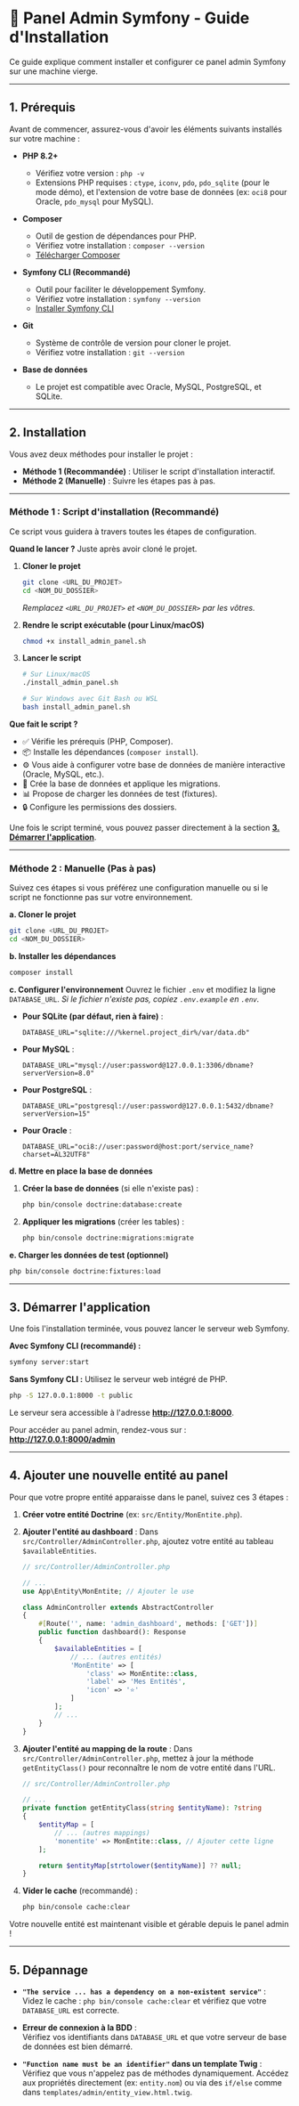 # 🚀 Panel Admin Symfony - Guide d'Installation

Ce guide explique comment installer et configurer ce panel admin Symfony sur une machine vierge.

---

## 1. Prérequis

Avant de commencer, assurez-vous d'avoir les éléments suivants installés sur votre machine :

- **PHP 8.2+**
  - Vérifiez votre version : `php -v`
  - Extensions PHP requises : `ctype`, `iconv`, `pdo`, `pdo_sqlite` (pour le mode démo), et l'extension de votre base de données (ex: `oci8` pour Oracle, `pdo_mysql` pour MySQL).

- **Composer**
  - Outil de gestion de dépendances pour PHP.
  - Vérifiez votre installation : `composer --version`
  - [Télécharger Composer](https://getcomposer.org/)

- **Symfony CLI (Recommandé)**
  - Outil pour faciliter le développement Symfony.
  - Vérifiez votre installation : `symfony --version`
  - [Installer Symfony CLI](https://symfony.com/download)

- **Git**
  - Système de contrôle de version pour cloner le projet.
  - Vérifiez votre installation : `git --version`

- **Base de données**
  - Le projet est compatible avec Oracle, MySQL, PostgreSQL, et SQLite.

---

## 2. Installation

Vous avez deux méthodes pour installer le projet :

- **Méthode 1 (Recommandée)** : Utiliser le script d'installation interactif.
- **Méthode 2 (Manuelle)** : Suivre les étapes pas à pas.

---

### Méthode 1 : Script d'installation (Recommandé)

Ce script vous guidera à travers toutes les étapes de configuration.

**Quand le lancer ?** Juste après avoir cloné le projet.

1.  **Cloner le projet**
    ```bash
    git clone <URL_DU_PROJET>
    cd <NOM_DU_DOSSIER>
    ```
    *Remplacez `<URL_DU_PROJET>` et `<NOM_DU_DOSSIER>` par les vôtres.*

2.  **Rendre le script exécutable (pour Linux/macOS)**
    ```bash
    chmod +x install_admin_panel.sh
    ```

3.  **Lancer le script**
    ```bash
    # Sur Linux/macOS
    ./install_admin_panel.sh

    # Sur Windows avec Git Bash ou WSL
    bash install_admin_panel.sh
    ```

**Que fait le script ?**
- ✅ Vérifie les prérequis (PHP, Composer).
- 📦 Installe les dépendances (`composer install`).
- ⚙️ Vous aide à configurer votre base de données de manière interactive (Oracle, MySQL, etc.).
- 🧱 Crée la base de données et applique les migrations.
- 📊 Propose de charger les données de test (fixtures).
- 🔒 Configure les permissions des dossiers.

Une fois le script terminé, vous pouvez passer directement à la section **[3. Démarrer l'application](#3-démarrer-lapplication)**.

---

### Méthode 2 : Manuelle (Pas à pas)

Suivez ces étapes si vous préférez une configuration manuelle ou si le script ne fonctionne pas sur votre environnement.

**a. Cloner le projet**
```bash
git clone <URL_DU_PROJET>
cd <NOM_DU_DOSSIER>
```

**b. Installer les dépendances**
```bash
composer install
```

**c. Configurer l'environnement**
Ouvrez le fichier `.env` et modifiez la ligne `DATABASE_URL`.
*Si le fichier n'existe pas, copiez `.env.example` en `.env`.*

- **Pour SQLite (par défaut, rien à faire)** :
  ```env
  DATABASE_URL="sqlite:///%kernel.project_dir%/var/data.db"
  ```
- **Pour MySQL** :
  ```env
  DATABASE_URL="mysql://user:password@127.0.0.1:3306/dbname?serverVersion=8.0"
  ```
- **Pour PostgreSQL** :
  ```env
  DATABASE_URL="postgresql://user:password@127.0.0.1:5432/dbname?serverVersion=15"
  ```
- **Pour Oracle** :
  ```env
  DATABASE_URL="oci8://user:password@host:port/service_name?charset=AL32UTF8"
  ```

**d. Mettre en place la base de données**
1.  **Créer la base de données** (si elle n'existe pas) :
    ```bash
    php bin/console doctrine:database:create
    ```
2.  **Appliquer les migrations** (créer les tables) :
    ```bash
    php bin/console doctrine:migrations:migrate
    ```

**e. Charger les données de test (optionnel)**
```bash
php bin/console doctrine:fixtures:load
```

---

## 3. Démarrer l'application

Une fois l'installation terminée, vous pouvez lancer le serveur web Symfony.

**Avec Symfony CLI (recommandé) :**
```bash
symfony server:start
```

**Sans Symfony CLI :**
Utilisez le serveur web intégré de PHP.
```bash
php -S 127.0.0.1:8000 -t public
```

Le serveur sera accessible à l'adresse **http://127.0.0.1:8000**.

Pour accéder au panel admin, rendez-vous sur :
**http://127.0.0.1:8000/admin**

---

## 4. Ajouter une nouvelle entité au panel

Pour que votre propre entité apparaisse dans le panel, suivez ces 3 étapes :

1.  **Créer votre entité Doctrine** (ex: `src/Entity/MonEntite.php`).

2.  **Ajouter l'entité au dashboard** :
    Dans `src/Controller/AdminController.php`, ajoutez votre entité au tableau `$availableEntities`.
    ```php
    // src/Controller/AdminController.php
    
    // ...
    use App\Entity\MonEntite; // Ajouter le use

    class AdminController extends AbstractController
    {
        #[Route('', name: 'admin_dashboard', methods: ['GET'])]
        public function dashboard(): Response
        {
            $availableEntities = [
                // ... (autres entités)
                'MonEntite' => [
                    'class' => MonEntite::class,
                    'label' => 'Mes Entités',
                    'icon' => '⭐'
                ]
            ];
            // ...
        }
    }
    ```

3.  **Ajouter l'entité au mapping de la route** :
    Dans `src/Controller/AdminController.php`, mettez à jour la méthode `getEntityClass()` pour reconnaître le nom de votre entité dans l'URL.
    ```php
    // src/Controller/AdminController.php
    
    // ...
    private function getEntityClass(string $entityName): ?string
    {
        $entityMap = [
            // ... (autres mappings)
            'monentite' => MonEntite::class, // Ajouter cette ligne
        ];

        return $entityMap[strtolower($entityName)] ?? null;
    }
    ```

4.  **Vider le cache** (recommandé) :
    ```bash
    php bin/console cache:clear
    ```

Votre nouvelle entité est maintenant visible et gérable depuis le panel admin !

---

## 5. Dépannage

-   **`"The service ... has a dependency on a non-existent service"`** :  
    Videz le cache : `php bin/console cache:clear` et vérifiez que votre `DATABASE_URL` est correcte.

-   **Erreur de connexion à la BDD** :  
    Vérifiez vos identifiants dans `DATABASE_URL` et que votre serveur de base de données est bien démarré.

-   **`"Function name must be an identifier"` dans un template Twig** :  
    Vérifiez que vous n'appelez pas de méthodes dynamiquement. Accédez aux propriétés directement (ex: `entity.nom`) ou via des `if/else` comme dans `templates/admin/entity_view.html.twig`. 